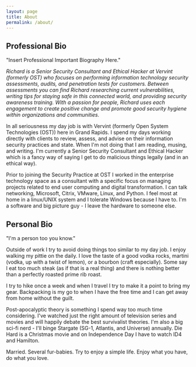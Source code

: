 ```yaml
---
layout: page
title: About
permalink: /about/
---
```


## Professional Bio

"Insert Professional Important Biography Here."

*Richard is a Senior Security Consultant and Ethical Hacker at Vervint (formerly OST) who focuses on performing information technology security assessments, audits, and penetration tests for customers. Between assessments you can find Richard researching current vulnerabilities, writing tips for staying safe in this connected world, and providing security awareness training. With a passion for people, Richard uses each engagement to create positive change and promote good security hygiene within organizations and communities.*

In all seriousness my day job is with Vervint (formerly Open System Technologies (OST)) here in Grand Rapids. I spend my days working directly with clients to review, assess, and advise on their information security practices and state. When I'm not doing that I am reading, musing, and writing. I'm currently a Senior Security Consultant and Ethical Hacker which is a fancy way of saying I get to do malicious things legally (and in an ethical way).

Prior to joining the Security Practice at OST I worked in the enterprise technology space as a consultant with a specific focus on managing projects related to end user computing and digital transformation. I can talk networking, Microsoft, Citrix, VMware, Linux, and Python. I feel most at home in a linux/UNIX system and I tolerate Windows because I have to. I'm a software and big picture guy - I leave the hardware to someone else.

## Personal Bio

"I'm a person too you know."

Outside of work I try to avoid doing things too similar to my day job. I enjoy walking my pittie on the daily. I love the taste of a good vodka rocks, martini (vodka, up with a twist of lemon), or a bourbon (craft especially). Some say I eat too much steak (as if that is a real thing) and there is nothing better than a perfectly roasted prime rib roast.

I try to hike once a week and when I travel I try to make it a point to bring my gear. Backpacking is my go to when I have the free time and I can get away from home without the guilt.

Post-apocalyptic theory is something I spend way too much time considering. I've watched just the right amount of television series and movies and will happily debate the best survivalist theories. I'm also a big sci-fi nerd - I'll binge Stargate (SG-1, Atlantis, and Universe) annually. Die Hard is a Christmas movie and on Independence Day I have to watch ID4 and Hamilton.

Married. Several fur-babies. Try to enjoy a simple life. Enjoy what you have, do what you love.
